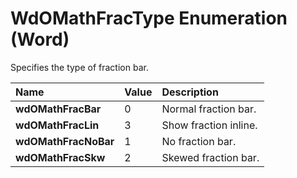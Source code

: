
# WdOMathFracType Enumeration (Word)

Specifies the type of fraction bar.



|**Name**|**Value**|**Description**|
|:-----|:-----|:-----|
|**wdOMathFracBar**|0|Normal fraction bar.|
|**wdOMathFracLin**|3|Show fraction inline.|
|**wdOMathFracNoBar**|1|No fraction bar.|
|**wdOMathFracSkw**|2|Skewed fraction bar.|
